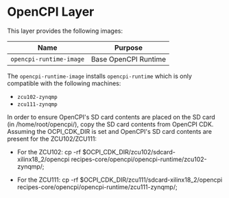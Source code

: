 # OpenCPI Layer

This layer provides the following images:

| Name | Purpose |
| ------ | ------ |
| `opencpi-runtime-image` | Base OpenCPI Runtime |

The `opencpi-runtime-image` installs `opencpi-runtime` which is only compatible with the following machines:

 * `zcu102-zynqmp`
 * `zcu111-zynqmp`

In order to ensure OpenCPI's SD card contents are placed on the SD card (in /home/root/opencpi/), copy the
SD card contents from OpenCPI CDK. Assuming the OCPI_CDK_DIR is set and OpenCPI's SD card contents are present for the ZCU102/ZCU111:

* For the ZCU102:
cp -rf $OCPI_CDK_DIR/zcu102/sdcard-xilinx18_2/opencpi recipes-core/opencpi/opencpi-runtime/zcu102-zynqmp/;

* For the ZCU111:
cp -rf $OCPI_CDK_DIR/zcu111/sdcard-xilinx18_2/opencpi recipes-core/opencpi/opencpi-runtime/zcu111-zynqmp/;
